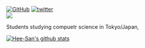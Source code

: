 [![GitHub](https://img.shields.io/github/followers/Hee-San?style=social&label=Follow)](https://github.com/Hee-San)
[![twitter](https://img.shields.io/twitter/follow/hee_san_?style=social&label=Follow)](https://twitter.com/hee_san_)  
![](https://komarev.com/ghpvc/?username=Hee-San&style=flat)

Students studying compuetr science in Tokyo/Japan,

[![Hee-San's github stats](https://github-readme-stats-git-master.hee-san.vercel.app/api?username=Hee-San&count_private=true&include_all_commits&show_icons=true&theme=vue)](https://github.com/Hee-San?tab=repositories)


